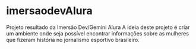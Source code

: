 # imersaodevAlura
Projeto resultado da Imersão Dev/Gemini Alura
A ideia deste projeto é criar um ambiente onde seja possível encontrar informações sobre as mulheres que fizeram história no jornalismo esportivo brasileiro.
